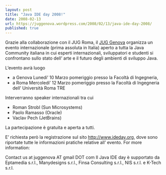 ```yaml
---
layout: post
title: "Java IDE day 2008!"
date: 2008-02-13
url: https://juggenova.wordpress.com/2008/02/13/java-ide-day-2008/
published: true 
---
```


Grazie alla collaborazione con il JUG Roma, il [JUG Genova](www.jugroma.it) organizza un evento internazionale (prima assoluta in Italia) aperto a tutta la Java Community italiana in cui esperti internazionali, sviluppatori e studenti si confrontano sullo stato dell’ arte e il futuro degli ambienti di sviluppo Java. 

L’evento avrà luogo 
* a Genova Lunedi’ 10 Marzo pomeriggio presso la Facoltà di Ingegneria,
* a Roma Mercoledi’ 12 Marzo pomeriggio presso la Facoltà di Ingegneria dell’ Università Roma TRE

Interverranno speaker internazionali tra cui 

* Roman Strobl (Sun Microsystems) 
* Paolo Ramasso (Oracle) 
* Vaclav Pech (JetBrains) 

La partecipazione è gratuita e aperta a tutti. 

E’ richiesta però la registrazione sul sito http://www.ideday.org, dove sono riportate tutte le informazioni pratiche relative all’ evento. For more information:

Contact us at juggenova AT gmail DOT com Il Java IDE day è supportato da Eptamedia s.r.l., Manydesigns s.r.l., Finsa Consulting s.r.l., NIS s.r.l. e K-Tech s.r.l. 
